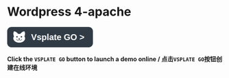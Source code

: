 # Wordpress 4-apache

<a href="https://www.vsplate.com/?docker-compose=https://github.com/vsplate/dcenvs/wordpress/4-apache"><img alt="VSPLATE GO" src="https://raw.githubusercontent.com/vsplate/images/master/vsgo_btn.png" width="200px"></a>

**Click the `VSPLATE GO` button to launch a demo online / 点击`VSPLATE GO`按钮创建在线环境**